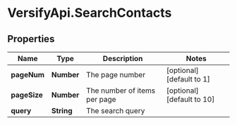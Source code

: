 # VersifyApi.SearchContacts

## Properties

Name | Type | Description | Notes
------------ | ------------- | ------------- | -------------
**pageNum** | **Number** | The page number | [optional] [default to 1]
**pageSize** | **Number** | The number of items per page | [optional] [default to 10]
**query** | **String** | The search query | 


